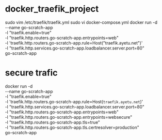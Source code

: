 # docker_traefik_project
sudo vim /etc/traefik/traefik.yml
sudo vi docker-compose.yml 
docker run -d \
  --name go-scratch-app \
  -l "traefik.enable=true" \
  -l "traefik.http.routers.go-scratch-app.entrypoints=web" \
  -l 'traefik.http.routers.go-scratch-app.rule=Host("traefik.ayetu.net")' \
  -l "traefik.http.services.go-scratch-app.loadbalancer.server.port=80" \
  go-scratch-app

# secure trafic
docker run -d \
  --name go-scratch-app \
  -l "traefik.enable=true" \
  -l 'traefik.http.routers.go-scratch-app.rule=Host(`traefik.ayetu.net`)' \
  -l "traefik.http.services.go-scratch-app.loadbalancer.server.port=80" \
  -l "traefik.http.routers.go-scratch-app.entrypoints=web" \
  -l "traefik.http.routers.go-scratch-app.entrypoints=websecure" \
  -l "traefik.http.routers.go-scratch-app.tls=true" \
  -l "traefik.http.routers.go-scratch-app.tls.certresolver=production" \
  go-scratch-app
